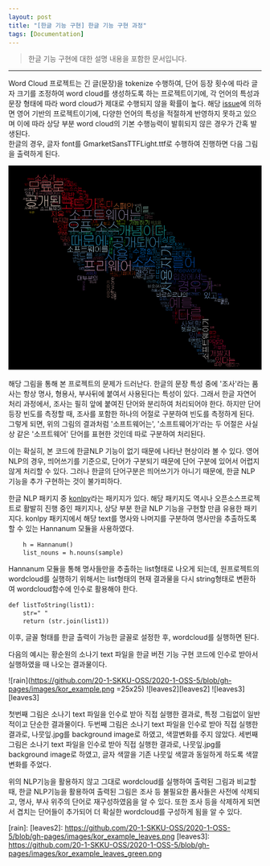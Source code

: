 ```yaml
---
layout: post
title: "[한글 기능 구현] 한글 기능 구현 과정"
tags: [Documentation]
---
```

> 한글 기능 구현에 대한 설명 내용을 포함한 문서입니다.
<hr>

Word Cloud 프로젝트는 긴 글(문장)을 tokenize 수행하여, 단어 등장 횟수에 따라 글자 크기를 조정하여 word cloud를 생성하도록 하는 프로젝트이기에,
각 언어의 특성과 문장 형태에 따라 word cloud가 제대로 수행되지 않을 확률이 높다.
해당 [issue][issue1]에 의하면 영어 기반의 프로젝트이기에,
다양한 언어의 특성을 적절하게 반영하지 못하고 있으며 이에 따라 상당 부분 word cloud의 기본 수행능력이 발휘되지 않은 경우가 간혹 발생된다.<br>
한글의 경우, 글자 font를 GmarketSansTTFLight.ttf로 수행하여 진행하면 다음 그림을 출력하게 된다.

![example2][example2] 


해당 그림을 통해 본 프로젝트의 문제가 드러난다.
한글의 문장 특성 중에 '조사'라는 품사는 항상 명사, 형용사, 부사뒤에 붙여서 사용된다는 특성이 있다.
그래서 한글 자연어처리 과정에서, 조사는 필히 앞에 붙여진 단어와 분리하여 처리되어야 한다.
하지만 단어 등장 빈도를 측정할 때, 조사를 포함한 하나의 어절로 구분하여 빈도를 측정하게 된다.
그렇게 되면, 위의 그림의 결과처럼 '소프트웨어는', '소프트웨어가'라는 두 어절은 사실상 같은 '소프트웨어' 단어를 표현한 것인데
따로 구분하여 처리된다.

이는 확실히, 본 코드에 한글NLP 기능이 없기 때문에 나타난 현상이라 볼 수 있다.
영어 NLP의 경우, 띄어쓰기를 기준으로, 단어가 구분되기 때문에 단어 구분에 있어서 어렵지 않게 처리할 수 있다.
그러나 한글의 단어구분은 띄어쓰기가 아니기 때문에, 한글 NLP 기능을 추가 구현하는 것이 불가피하다.

한글 NLP 패키지 중 [konlpy][konlpy]라는 패키지가 있다.
해당 패키지도 역시나 오픈소스프로젝트로 활발히 진행 중인 패키지나, 상당 부분 한글 NLP 기능을 구현할 만큼 유용한 패키지다.
konlpy 패키지에서 해당 text를 명사와 나머지를 구분하여 명사만을 추출하도록 할 수 있는 Hannanum 모듈을 사용하였다.

```
    h = Hannanum()
    list_nouns = h.nouns(sample)
```

Hannanum 모듈을 통해 명사들만을 추출하는 list형태로 나오게 되는데,
원프로젝트의 wordcloud를 실행하기 위해서는 list형태의 현재 결과물을 다시 string형태로 변환하여 wordcloud함수에 인수로 활용해야 한다.

```
def listToString(list1):
    str=" "
    return (str.join(list1))
```
이후, 글꼴 형태를 한글 출력이 가능한 글꼴로 설정한 후, wordcloud를 실행하면 된다.

다음의 예시는 황순원의 소나기 text 파일을 한글 버전 기능 구현 코드에 인수로 받아서 실행하였을 때 나오는 결과물이다.

![rain](https://github.com/20-1-SKKU-OSS/2020-1-OSS-5/blob/gh-pages/images/kor_example.png =25x25)
![leaves2][leaves2]
![leaves3][leaves3]


첫번째 그림은 소나기 text 파일을 인수로 받아 직접 실행한 결과로, 특정 그림없이 일반적이고 단순한 결과물이다.
두번째 그림은 소나기 text 파일을 인수로 받아 직접 실행한 결과로, 나뭇잎.jpg를 background image로 하였고, 색깔변화를 주지 않았다.
세번째 그림은 소나기 text 파일을 인수로 받아 직접 실행한 결과로, 나뭇잎.jpg를 background image로 하였고, 글자 색깔을 기존 나뭇잎 색깔과 동일하게 하도록 색깔변화를 주었다.

위의 NLP기능을 활용하지 않고 그대로 wordcloud를 실행하여 출력된 그림과 비교할 때,
한글 NLP기능을 활용하여 출력된 그림은 조사 등 불필요한 품사들은 사전에 삭제되고, 명사, 부사 위주의 단어로 재구성하였음을 알 수 있다.
또한 조사 등을 삭제하게 되면서 겹치는 단어들이 추가되어 더 확실한 wordcloud를 구성하게 됨을 알 수 있다.

[example2]: https://github.com/20-1-SKKU-OSS/2020-1-OSS-5/blob/gh-pages/images/word_cloud_kor.png
[issue1]: https://github.com/amueller/word_cloud/issues/238
[konlpy]: https://github.com/konlpy/konlpy
[rain]: 
[leaves2]: https://github.com/20-1-SKKU-OSS/2020-1-OSS-5/blob/gh-pages/images/kor_example_leaves.png
[leaves3]: https://github.com/20-1-SKKU-OSS/2020-1-OSS-5/blob/gh-pages/images/kor_example_leaves_green.png
